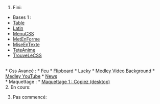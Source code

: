 
1. Fini:<br  />

* Bases 1 :
* <a href="1_bases_1_Table.html">Table</a>
* <a href="1_bases_2_Latin.html">Latin</a>
* <a href="1_bases_3_MenuCSS.html">MenuCSS</a>
* <a href="1_bases_4_MetEnFormeHTML.html">MetEnForme</a>
* <a href="1_bases_5_MiseEnTexte.html">MiseEnTexte</a>
* <a href="1_bases_6_TeteAnimee.html">TeteAnime</a>
* <a href="1_bases_7_TrouveLeCss.html">TrouveLeCSS</a>
<br  />
* Css Avancé :
* <a href="2_CssAvance_1_Feu.html">Feu</a>
* <a href="2_CssAvance_2_Flipboard.html">Flipboard</a>
* <a href="2_CssAvance_3_Lucky.html">Lucky</a>
* <a href="2_CssAvance_4_Medley_1_videobg.html">Medley Video Background</a>
* <a href="2_CssAvance_4_Medley_2_videotube.html">Medley YouTube</a>
* <a href="2_CssAvance_5_News.html">News</a>
<br  />
* Maquettage :
* <a href="https://www.figma.com/proto/sXJCDChcsRvjvgvwBAOMLn/OneHope_Maquettage?node-id=1%3A12&scaling=min-zoom">Maquettage 1 : Copiez (desktop)</a> 
<br  />
2. En cours:

3. Pas commencé:
